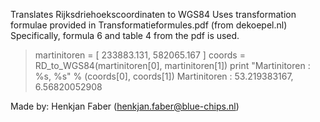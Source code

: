Translates Rijksdriehoekscoordinaten to WGS84
Uses transformation formulae provided in Transformatieformules.pdf (from dekoepel.nl)
Specifically, formula 6 and table 4 from the pdf is used.



> martinitoren = [ 233883.131, 582065.167 ]
> coords = RD_to_WGS84(martinitoren[0], martinitoren[1])
> print "Martinitoren : %s, %s" % (coords[0], coords[1])
> Martinitoren : 53.219383167, 6.56820052908

Made by: Henkjan Faber (henkjan.faber@blue-chips.nl)

